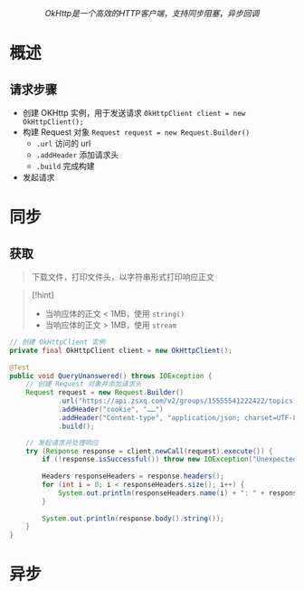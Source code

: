 $$
OkHttp 是一个高效的 HTTP 客户端，支持同步阻塞，异步回调
$$

# 概述
## 请求步骤
- 创建 OKHttp 实例，用于发送请求 `OkHttpClient client = new OkHttpClient(); `
- 构建 Request 对象 `Request request = new Request.Builder() `
	- `.url` 访问的 url
	- `.addHeader` 添加请求头
	- `.build` 完成构建
- 发起请求



# 同步
## 获取
>下载文件，打印文件头，以字符串形式打印响应正文

>[!hint]
> - 当响应体的正文 < 1MB，使用 `string()`
> - 当响应体的正文 > 1MB，使用 `stream`

```java
// 创建 OkHttpClient 实例
private final OkHttpClient client = new OkHttpClient();  
  
@Test  
public void QueryUnanswered() throws IOException {  
	// 创建 Request 对象并添加请求头
    Request request = new Request.Builder()  
            .url("https://api.zsxq.com/v2/groups/15555541222422/topics?scope=all&count=20")  
            .addHeader("cookie", "……")  
            .addHeader("Content-type", "application/json; charset=UTF-8")  
            .build();  

	// 发起请求并处理响应
    try (Response response = client.newCall(request).execute()) {  
        if (!response.isSuccessful()) throw new IOException("Unexpected code " + response);  
  
        Headers responseHeaders = response.headers();  
        for (int i = 0; i < responseHeaders.size(); i++) {  
            System.out.println(responseHeaders.name(i) + ": " + responseHeaders.value(i));  
        }  
  
        System.out.println(response.body().string());  
    }
}
```
















# 异步



